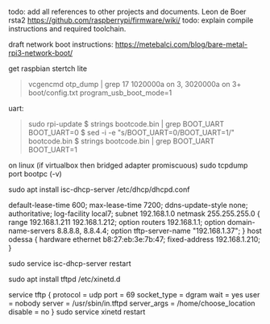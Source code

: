 todo: add all references to other projects and documents.
Leon de Boer
rsta2
https://github.com/raspberrypi/firmware/wiki/
todo: explain compile instructions and required toolchain.

draft network boot instructions:
https://metebalci.com/blog/bare-metal-rpi3-network-boot/

get raspbian stertch lite
>vcgencmd otp_dump | grep 17
1020000a on 3, 3020000a on 3+
boot/config.txt
program_usb_boot_mode=1

uart:
>sudo rpi-update
$ strings bootcode.bin | grep BOOT_UART
BOOT_UART=0
$ sed -i -e "s/BOOT_UART=0/BOOT_UART=1/" bootcode.bin
$ strings bootcode.bin | grep BOOT_UART
BOOT_UART=1


on linux (if virtualbox then bridged adapter promiscuous)
sudo tcpdump port bootpc (-v)

sudo apt install isc-dhcp-server
/etc/dhcp/dhcpd.conf

default-lease-time 600;
max-lease-time 7200;
ddns-update-style none;
authoritative;
log-facility local7;
subnet 192.168.1.0 netmask 255.255.255.0 {
  range 192.168.1.211 192.168.1.212;
  option routers 192.168.1.1;
  option domain-name-servers 8.8.8.8, 8.8.4.4;
  option tftp-server-name "192.168.1.37";
}
host odessa {
  hardware ethernet b8:27:eb:3e:7b:47;
  fixed-address 192.168.1.210;
}

sudo service isc-dhcp-server restart

sudo apt install tftpd
/etc/xinetd.d

service tftp
{
  protocol        = udp
  port            = 69
  socket_type     = dgram
  wait            = yes
  user            = nobody
  server          = /usr/sbin/in.tftpd
  server_args     = /home/choose_location
  disable         = no
}
sudo service xinetd restart


